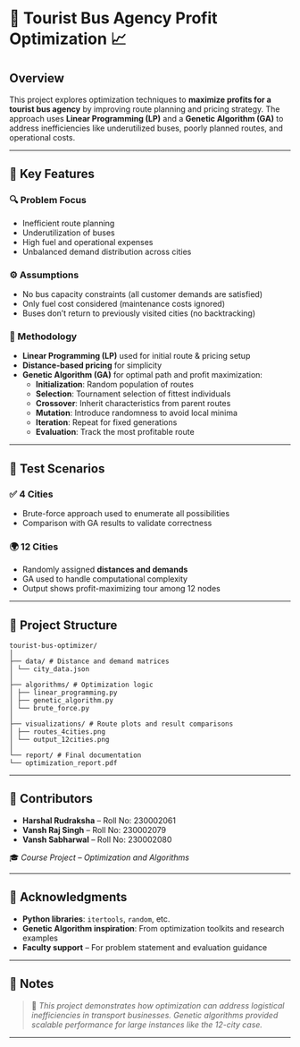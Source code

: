 # 🚌 Tourist Bus Agency Profit Optimization 📈

## Overview  
This project explores optimization techniques to **maximize profits for a tourist bus agency** by improving route planning and pricing strategy. The approach uses **Linear Programming (LP)** and a **Genetic Algorithm (GA)** to address inefficiencies like underutilized buses, poorly planned routes, and operational costs.

---

## 🔑 Key Features

### 🔍 Problem Focus
- Inefficient route planning
- Underutilization of buses
- High fuel and operational expenses
- Unbalanced demand distribution across cities

### ⚙️ Assumptions
- No bus capacity constraints (all customer demands are satisfied)
- Only fuel cost considered (maintenance costs ignored)
- Buses don’t return to previously visited cities (no backtracking)

### 📐 Methodology
- **Linear Programming (LP)** used for initial route & pricing setup
- **Distance-based pricing** for simplicity
- **Genetic Algorithm (GA)** for optimal path and profit maximization:
  - **Initialization**: Random population of routes
  - **Selection**: Tournament selection of fittest individuals
  - **Crossover**: Inherit characteristics from parent routes
  - **Mutation**: Introduce randomness to avoid local minima
  - **Iteration**: Repeat for fixed generations
  - **Evaluation**: Track the most profitable route

---

## 🧪 Test Scenarios

### ✅ 4 Cities
- Brute-force approach used to enumerate all possibilities
- Comparison with GA results to validate correctness

### 🌍 12 Cities
- Randomly assigned **distances and demands**
- GA used to handle computational complexity
- Output shows profit-maximizing tour among 12 nodes

---

## 🧱 Project Structure

```
tourist-bus-optimizer/
│
├── data/ # Distance and demand matrices
│ └── city_data.json
│
├── algorithms/ # Optimization logic
│ ├── linear_programming.py
│ ├── genetic_algorithm.py
│ └── brute_force.py
│
├── visualizations/ # Route plots and result comparisons
│ ├── routes_4cities.png
│ └── output_12cities.png
│
└── report/ # Final documentation
└── optimization_report.pdf
```

---

## 👥 Contributors

- **Harshal Rudraksha** – Roll No: 230002061  
- **Vansh Raj Singh** – Roll No: 230002079  
- **Vansh Sabharwal** – Roll No: 230002080  

🎓 *Course Project – Optimization and Algorithms*

---

## 🙏 Acknowledgments

- **Python libraries**: `itertools`, `random`, etc.  
- **Genetic Algorithm inspiration**: From optimization toolkits and research examples  
- **Faculty support** – For problem statement and evaluation guidance

---

## 📝 Notes

> 📌 *This project demonstrates how optimization can address logistical inefficiencies in transport businesses. Genetic algorithms provided scalable performance for large instances like the 12-city case.*

---

